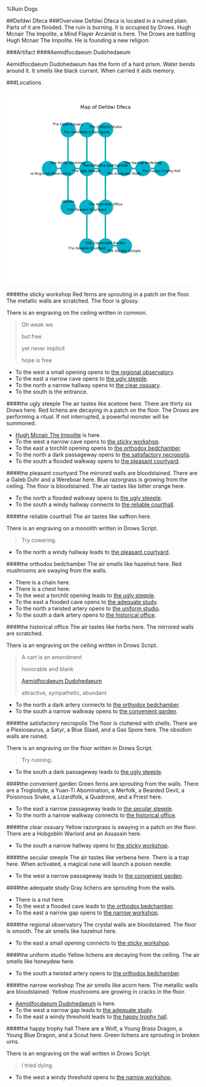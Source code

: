 %Ruin Dogs

##Defdwi Dfeca
###Overview
Defdwi Dfeca is located in a ruined plain. Parts of it are flooded. The ruin is burning. It is occupied by Drows. <a name="Hugh-Mcnair-The-Impolite"></a>Hugh Mcnair The Impolite, a Mind Flayer Arcanist is here. The Drows are battling Hugh Mcnair The Impolite. He  is founding a new religion. 



###Artifact
####<a name="Aemidfocdaeum-Dudohedaeum"></a>Aemidfocdaeum Dudohedaeum


Aemidfocdaeum Dudohedaeum has the form of a hard prism. Water bends around it. It smells like black currant. When carried it aids memory. 





###Locations


![](../v2/images/Defdwi-Dfeca.png)

####<a name="the-sticky-workshop"></a>the sticky workshop
Red ferns are sprouting in a patch on the floor. The metallic walls are scratched. The floor is glossy. 

There is an engraving on the ceiling written in common. 

> Oh weak we
>
> but free
>
> yet never implicit
>
> hope is free
>


* To the west a small opening opens to [the regional observatory](#the-regional-observatory).
* To the east a narrow cave opens to [the ugly steeple](#the-ugly-steeple).
* To the north a narrow hallway opens to [the clear ossuary](#the-clear-ossuary).
* To the south is the entrance.


####<a name="the-ugly-steeple"></a>the ugly steeple
The air tastes like acetone here. There are thirty six Drows here. Red lichens are decaying in a patch on the floor. The Drows are performing a ritual. If not interrupted, a powerful monster will be summoned. 



* [Hugh Mcnair The Impolite](#Hugh-Mcnair-The-Impolite) is here.
* To the west a narrow cave opens to [the sticky workshop](#the-sticky-workshop).
* To the east a torchlit opening opens to [the orthodox bedchamber](#the-orthodox-bedchamber).
* To the north a dark passageway opens to [the satisfactory necropolis](#the-satisfactory-necropolis).
* To the south a flooded walkway opens to [the pleasant courtyard](#the-pleasant-courtyard).


####<a name="the-pleasant-courtyard"></a>the pleasant courtyard
The mirrored walls are bloodstained. There are a Galeb Duhr and a Wereboar here. Blue razorgrass is growing from the ceiling. The floor is bloodstained. The air tastes like bitter orange here. 



* To the north a flooded walkway opens to [the ugly steeple](#the-ugly-steeple).
* To the south a windy hallway connects to [the reliable courthall](#the-reliable-courthall).


####<a name="the-reliable-courthall"></a>the reliable courthall
The air tastes like saffron here. 

There is an engraving on a monolith written in Drows Script. 

> Try cowering.
>


* To the north a windy hallway leads to [the pleasant courtyard](#the-pleasant-courtyard).


####<a name="the-orthodox-bedchamber"></a>the orthodox bedchamber
The air smells like hazelnut here. Red mushrooms are swaying from the walls. 



* There is a chain here.
* There is a chest here.
* To the west a torchlit opening leads to [the ugly steeple](#the-ugly-steeple).
* To the east a flooded cave opens to [the adequate study](#the-adequate-study).
* To the north a twisted artery opens to [the uniform studio](#the-uniform-studio).
* To the south a dark artery opens to [the historical office](#the-historical-office).


####<a name="the-historical-office"></a>the historical office
The air tastes like herbs here. The mirrored walls are scratched. 

There is an engraving on the ceiling written in Drows Script. 

> A cart is an amendment
>
> honorable and blank
>
> [Aemidfocdaeum Dudohedaeum](#Aemidfocdaeum-Dudohedaeum)
>
> attractive, sympathetic, abundant
>


* To the north a dark artery connects to [the orthodox bedchamber](#the-orthodox-bedchamber).
* To the south a narrow walkway opens to [the convenient garden](#the-convenient-garden).


####<a name="the-satisfactory-necropolis"></a>the satisfactory necropolis
The floor is cluttered with shells. There are a Plesiosaurus, a Satyr, a Blue Slaad, and a Gas Spore here. The obsidion walls are ruined. 

There is an engraving on the floor written in Drows Script. 

> Try running.
>


* To the south a dark passageway leads to [the ugly steeple](#the-ugly-steeple).


####<a name="the-convenient-garden"></a>the convenient garden
Green ferns are sprouting from the walls. There are a Troglodyte, a Yuan-Ti Abomination, a Merfolk, a Bearded Devil, a Poisonous Snake, a Lizardfolk, a Quadrone, and a Priest here. 



* To the east a narrow passageway leads to [the secular steeple](#the-secular-steeple).
* To the north a narrow walkway connects to [the historical office](#the-historical-office).


####<a name="the-clear-ossuary"></a>the clear ossuary
Yellow razorgrass is swaying in a patch on the floor. There are a Hobgoblin Warlord and an Assassin here. 



* To the south a narrow hallway opens to [the sticky workshop](#the-sticky-workshop).


####<a name="the-secular-steeple"></a>the secular steeple
The air tastes like verbena here. There is a trap here. When activated, a magical rune will launch a poison needle. 



* To the west a narrow passageway leads to [the convenient garden](#the-convenient-garden).


####<a name="the-adequate-study"></a>the adequate study
Gray lichens are sprouting from the walls. 



* There is a nut here.
* To the west a flooded cave leads to [the orthodox bedchamber](#the-orthodox-bedchamber).
* To the east a narrow gap opens to [the narrow workshop](#the-narrow-workshop).


####<a name="the-regional-observatory"></a>the regional observatory
The crystal walls are bloodstained. The floor is smooth. The air smells like hazelnut here. 



* To the east a small opening connects to [the sticky workshop](#the-sticky-workshop).


####<a name="the-uniform-studio"></a>the uniform studio
Yellow lichens are decaying from the ceiling. The air smells like honeydew here. 



* To the south a twisted artery opens to [the orthodox bedchamber](#the-orthodox-bedchamber).


####<a name="the-narrow-workshop"></a>the narrow workshop
The air smells like acorn here. The metallic walls are bloodstained. Yellow mushrooms are growing in cracks in the floor. 



* [Aemidfocdaeum Dudohedaeum](#Aemidfocdaeum-Dudohedaeum) is here.
* To the west a narrow gap leads to [the adequate study](#the-adequate-study).
* To the east a windy threshold leads to [the happy trophy hall](#the-happy-trophy-hall).


####<a name="the-happy-trophy-hall"></a>the happy trophy hall
There are a Wolf, a Young Brass Dragon, a Young Blue Dragon, and a Scout here. Green lichens are sprouting in broken urns. 

There is an engraving on the wall written in Drows Script. 

> I tried dying.
>


* To the west a windy threshold opens to [the narrow workshop](#the-narrow-workshop).


